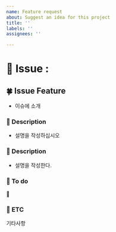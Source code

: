 ```yaml
---
name: Feature request
about: Suggest an idea for this project
title: ''
labels: ''
assignees: ''

---
```


# :herb: Issue :

## :four_leaf_clover:  Issue Feature
 - 이슈에 소개

### :palm_tree:  Description 
- 설명을 작성하십시오

###  :leaves:  Description
- 설명을 작성한다.

### :evergreen_tree: To do
 :seedling:
### :deciduous_tree:  ETC
 기타사항
